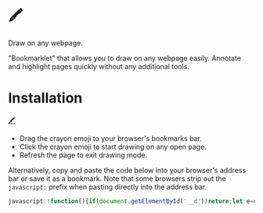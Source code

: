# 🖍️

Draw on any webpage.

"Bookmarklet" that allows you to draw on any webpage easily. Annotate and highlight pages quickly without any additional tools.

# Installation

<a href="javascript:!function(){if(document.getElementById('__d'))return;let e=document.createElement('canvas');e.id='__d',Object.assign(e.style,{position:'fixed',top:0,left:0,width:'100vw',height:'100vh',pointerEvents:'auto',zIndex:1e4,cursor:'crosshair'}),document.body.appendChild(e);let t=e.getContext('2d');t.strokeStyle='#D00';let n=!1;function i(){e.width=window.innerWidth,e.height=window.innerHeight,t.strokeStyle='#D00'}i(),window.addEventListener('resize',i),e.addEventListener('mousedown',(function(e){n=!0,t.beginPath(),t.moveTo(e.clientX,e.clientY)})),e.addEventListener('mousemove',(function(e){n&&(t.lineTo(e.clientX,e.clientY),t.stroke())})),e.addEventListener('mouseup',(function(){n=!1}))}();">🖍️</a>

- Drag the crayon emoji to your browser's bookmarks bar.
- Click the crayon emoji to start drawing on any open page.
- Refresh the page to exit drawing mode.

Alternatively, copy and paste the code below into your browser's address bar or save it as a bookmark. Note that some browsers strip out the `javascript:` prefix when pasting directly into the address bar.

```js
javascript:!function(){if(document.getElementById('__d'))return;let e=document.createElement('canvas');e.id='__d',Object.assign(e.style,{position:'fixed',top:0,left:0,width:'100vw',height:'100vh',pointerEvents:'auto',zIndex:1e4,cursor:'crosshair'}),document.body.appendChild(e);let t=e.getContext('2d');t.strokeStyle='#D00';let n=!1;function i(){e.width=window.innerWidth,e.height=window.innerHeight,t.strokeStyle='#D00'}i(),window.addEventListener('resize',i),e.addEventListener('mousedown',(function(e){n=!0,t.beginPath(),t.moveTo(e.clientX,e.clientY)})),e.addEventListener('mousemove',(function(e){n&&(t.lineTo(e.clientX,e.clientY),t.stroke())})),e.addEventListener('mouseup',(function(){n=!1}))}();
```

